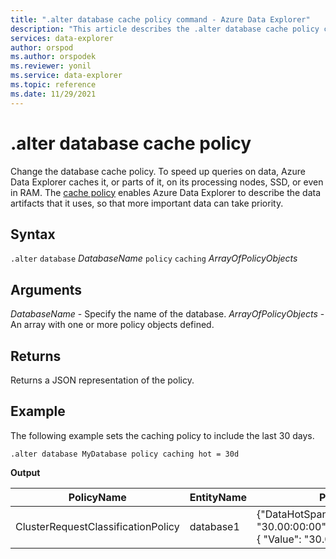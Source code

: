 ```yaml
---
title: ".alter database cache policy command - Azure Data Explorer"
description: "This article describes the .alter database cache policy command in Azure Data Explorer."
services: data-explorer
author: orspod
ms.author: orspodek
ms.reviewer: yonil
ms.service: data-explorer
ms.topic: reference
ms.date: 11/29/2021
---
```

# .alter database cache policy

Change the database cache policy.  To speed up queries on data, Azure Data Explorer caches it, or parts of it, on its processing nodes, SSD, or even in RAM. The [cache policy](cachepolicy.md) enables Azure Data Explorer to describe the data artifacts that it uses, so that more important data can take priority. 

## Syntax

`.alter` `database` *DatabaseName* `policy` `caching` *ArrayOfPolicyObjects*

## Arguments

*DatabaseName* - Specify the name of the database.
*ArrayOfPolicyObjects* - An array with one or more policy objects defined.

## Returns

Returns a JSON representation of the policy.

## Example

The following example sets the caching policy to include the last 30 days.

```kusto
.alter database MyDatabase policy caching hot = 30d
```

**Output**

|PolicyName|EntityName|Policy|ChildEntities|EntityType|
|---|---|---|---|---|
|ClusterRequestClassificationPolicy| database1 |{"DataHotSpan": {"Value": "30.00:00:00"},"IndexHotSpan": { "Value": "30.00:00:00" }} | | |
